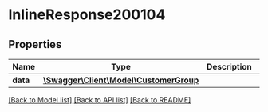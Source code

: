 # InlineResponse200104

## Properties
Name | Type | Description | Notes
------------ | ------------- | ------------- | -------------
**data** | [**\Swagger\Client\Model\CustomerGroup**](CustomerGroup.md) |  | [optional] 

[[Back to Model list]](../../README.md#documentation-for-models) [[Back to API list]](../../README.md#documentation-for-api-endpoints) [[Back to README]](../../README.md)

